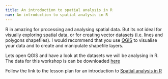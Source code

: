 ```yaml
---
title: An introduction to spatial analysis in R
nav: An introduction to spatial analysis in R
---
```


R in amazing for processing and analysing spatial data. But its not ideal for visually exploring spatial data, or for creating vector datasets (i.e. lines and polygons shapefiles). I would recommend that you use <a href='https://www.qgis.org' target="_blank">QGIS</a> to visualise your data and to create and manipulate shapefile layers.

Lets open QGIS and have a look at the datasets we will be analysing in R. The data for this workshop is can be downloaded <a href='https://github.com/gu-eresearch/RgeospatialWorkshop/blob/main/data/data.zip' target='_blank'> here</a> 

Follow the link to the lesson plan for an introduction to <a href='https://datacarpentry.org/r-raster-vector-geospatial/'>Spatial analysis in R</a> 